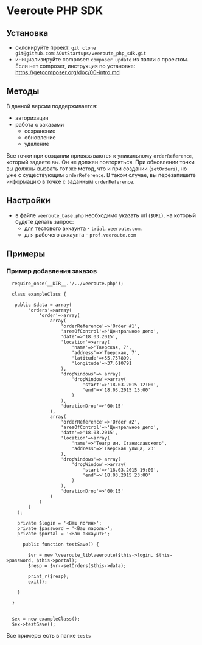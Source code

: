 # Veeroute PHP SDK

## Установка
  * склонируйте проект: `git clone git@github.com:AOutStartups/veeroute_php_sdk.git`
  * инициализируйте composer: `composer update` из папки с проектом. Если нет composer, инструкция по установке: https://getcomposer.org/doc/00-intro.md

## Методы
В данной версии поддерживается:
* авторизация
* работа с заказами
    * сохранение
    * обновление
    * удаление

Все точки при создании привязываются к уникальному `orderReference`, который задаете вы. Он не должен повторяться. При обновлении точки вы должны вызвать тот же метод, что и при создании (`setOrders`), но уже с существующим `orderReference`. В таком случае, вы перезапишите информацию в точке с заданным `orderReference`. 

## Настройки
* в файле `veeroute_base.php` необходимо указать url (`$URL`), на который будете делать запрос:
   * для тестового аккаунта - `trial.veeroute.com`.
   * для рабочего аккаунта - `prof.veeroute.com`

## Примеры
### Пример добавления заказов
```
  require_once(__DIR__.'/../veeroute.php');
  
  class exampleClass {
  
   public $data = array(
        'orders'=>array(
            'order'=>array(
                array(
                    'orderReference'=>'Order #1',
                    'areaOfControl'=>'Центральное депо',
                    'date'=>'18.03.2015',
                    'location'=>array(
                        'name'=>'Тверская, 7',
                        'address'=>'Тверская, 7',
                        'latitude'=>55.757899,
                        'longitude'=>37.610791
                    ),
                    'dropWindows'=> array(
                        'dropWindow'=>array(
                            'start'=>'18.03.2015 12:00',
                            'end'=>'18.03.2015 15:00'
                        )
                    ),
                    'durationDrop'=>'00:15'
                ),
                array(
                    'orderReference'=>'Order #2',
                    'areaOfControl'=>'Центральное депо',
                    'date'=>'18.03.2015',
                    'location'=>array(
                        'name'=>'Театр им. Станиславского',
                        'address'=>'Тверская улица, 23'
                    ),
                    'dropWindows'=> array(
                        'dropWindow'=>array(
                            'start'=>'18.03.2015 19:00',
                            'end'=>'18.03.2015 23:00'
                        )
                    ),
                    'durationDrop'=>'00:15'
                )
            )
        )
    );
    
    private $login = '<Ваш логин>';
    private $password = '<Ваш пароль>';
    private $portal = '<Ваш аккаунт>';
    
      public function testSave() {

        $vr = new \veeroute_lib\veeroute($this->login, $this->password, $this->portal);
        $resp = $vr->setOrders($this->data);

        print_r($resp);
        exit();
    
    }
    
  }
  
  
  $ex = new exampleClass();
  $ex->testSave();
```

Все примеры есть в папке `tests`
